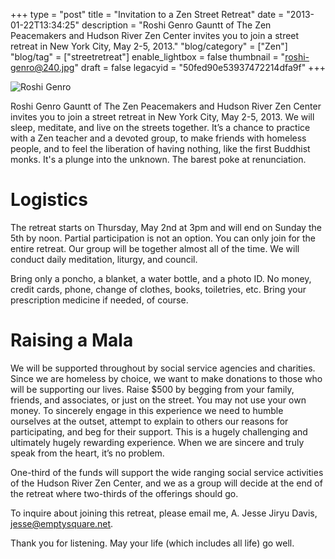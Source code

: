 +++
type = "post"
title = "Invitation to a Zen Street Retreat"
date = "2013-01-22T13:34:25"
description = "Roshi Genro Gauntt of The Zen Peacemakers and Hudson River Zen Center invites you to join a street retreat in New York City, May 2-5, 2013."
"blog/category" = ["Zen"]
"blog/tag" = ["streetretreat"]
enable_lightbox = false
thumbnail = "roshi-genro@240.jpg"
draft = false
legacyid = "50fed90e53937472214dfa9f"
+++

<p><img style="display:block; margin-left:auto; margin-right:auto;" src="roshi-genro.jpg" alt="Roshi Genro" title="roshi-genro@2x.jpg" border="0"   /></p>
<p>Roshi Genro Gauntt of The Zen Peacemakers and Hudson River Zen Center invites you to join a street retreat in New York City, May 2-5, 2013. We will sleep, meditate, and live on the streets together. It’s a chance to practice with a Zen teacher and a devoted group, to make friends with homeless people, and to feel the liberation of having nothing, like the first Buddhist monks. It's a plunge into the unknown. The barest poke at renunciation.</p>
<h1 id="logistics">Logistics</h1>
<p>The retreat starts on Thursday, May 2nd at 3pm and will end on Sunday the 5th by noon. Partial participation is not an option. You can only join for the entire retreat. Our group will be together almost all of the time. We will conduct daily meditation, liturgy, and council.</p>
<p>Bring only a poncho, a blanket, a water bottle, and a photo ID. No money, credit cards, phone, change of clothes, books, toiletries, etc. Bring your prescription medicine if needed, of course.</p>
<h1 id="raising-a-mala">Raising a Mala</h1>
<p>We will be supported throughout by social service agencies and charities. Since we are homeless by choice, we want to make donations to those who will be supporting our lives. Raise $500 by begging from your family, friends, and associates, or just on the street. You may not use your own money. To sincerely engage in this experience we need to humble ourselves at the outset, attempt to explain to others our reasons for participating, and beg for their support. This is a hugely challenging and ultimately hugely rewarding experience.  When we are sincere and truly speak from the heart, it’s no problem.</p>
<p>One-third of the funds will support the wide ranging social service activities of the Hudson River Zen Center, and we as a group will decide at the end of the retreat where two-thirds of the offerings should go. </p>
<p>To inquire about joining this retreat, please email me, A. Jesse Jiryu Davis, <a href="mailto:jesse@emptysquare.net">jesse@emptysquare.net</a>.</p>
<p>Thank you for listening.  May your life (which includes all life) go well.</p>
    